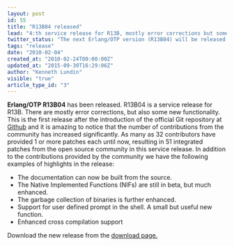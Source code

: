 ```yaml
---
layout: post
id: 55
title: "R13B04 released"
lead: "4:th service release for R13B, mostly error corrections but some new functionality."
twitter_status: "The next Erlang/OTP version (R13B04) will be released on February 24:th. "
tags: "release"
date: "2010-02-04"
created_at: "2010-02-24T00:00:00Z"
updated_at: "2015-09-30T16:29:06Z"
author: "Kenneth Lundin"
visible: "true"
article_type_id: "3"
---
```


**Erlang/OTP R13B04** has been released. R13B04 is a service release for R13B. There are mostly error corrections, but also some new functionality.
 This is the first release after the introduction of the official Git repository at [Github](http://github.com/erlang/otp) and it is amazing to notice that the number of contributions from the community has increased significantly. As many as 32 contributors have provided 1 or more patches each until now, resulting in 51 integrated patches from the open source community in this service release.
 In addition to the contributions provided by the community we have the following examples of highlights in the release:
* The documentation can now be built from the source.
* The Native Implemented Functions (NIFs) are still in beta, but much enhanced.
* The garbage collection of binaries is further enhanced.
* Support for user defined prompt in the shell. A small but useful new function.
* Enhanced cross compilation support

 Download the new release from the [download page.](https://erlang.org/download.html)
